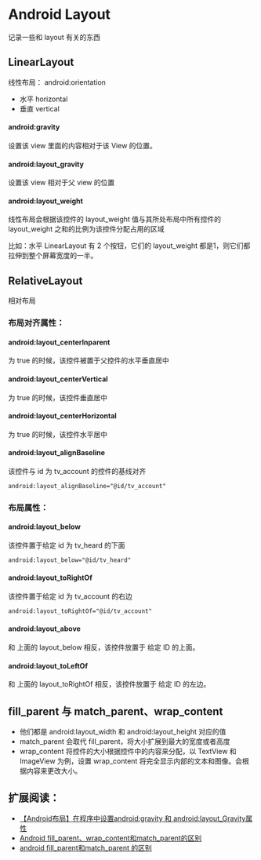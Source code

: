 # Android Layout 
记录一些和 layout 有关的东西

## LinearLayout

线性布局： android:orientation

* 水平 horizontal
* 垂直 vertical


#### android:gravity

设置该 view 里面的内容相对于该 View 的位置。


#### android:layout_gravity

设置该 view 相对于父 view 的位置


#### android:layout_weight

线性布局会根据该控件的 layout_weight 值与其所处布局中所有控件的 layout_weight 之和的比例为该控件分配占用的区域

比如：水平 LinearLayout 有 2 个按钮，它们的 layout_weight 都是1，则它们都拉伸到整个屏幕宽度的一半。



## RelativeLayout

相对布局

### 布局对齐属性：

#### android:layout_centerInparent

为 true 的时候，该控件被置于父控件的水平垂直居中

#### android:layout_centerVertical

为 true 的时候，该控件垂直居中

#### android:layout_centerHorizontal

为 true 的时候，该控件水平居中


#### android:layout_alignBaseline

该控件与 id 为 tv_account 的控件的基线对齐

```xml
android:layout_alignBaseline="@id/tv_account"
```




### 布局属性：

#### android:layout_below

该控件置于给定 id 为 tv_heard 的下面

```xml
android:layout_below="@id/tv_heard"
```


#### android:layout_toRightOf

该控件置于给定 id 为 tv_account 的右边

```xml
android:layout_toRightOf="@id/tv_account"
```
#### android:layout_above

和 上面的 layout_below 相反，该控件放置于 给定 ID 的上面。

#### android:layout_toLeftOf

和 上面的 layout_toRightOf 相反，该控件放置于 给定 ID 的左边。


## fill_parent 与 match_parent、wrap_content

* 他们都是 android:layout_width 和 android:layout_height 对应的值
* match_parent 会取代 fill_parent，将大小扩展到最大的宽度或者高度
* wrap_content 将控件的大小根据控件中的内容来分配，以 TextView 和 ImageView 为例，设置 wrap_content 将完全显示内部的文本和图像。会根据内容来更改大小。




## 扩展阅读：

* [【Android布局】在程序中设置android:gravity 和 android:layout_Gravity属性](http://blog.csdn.net/feng88724/article/details/6333809)
* [Android fill_parent、wrap_content和match_parent的区别](http://blog.sina.com.cn/s/blog_4ca9ceef0100zwc9.html)
* [android fill_parent和match_parent 的区别](http://www.cnblogs.com/exmyth/archive/2013/05/06/3062685.html)